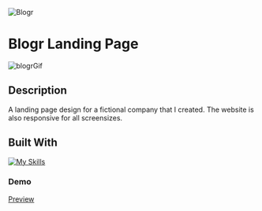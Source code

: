 ![Blogr](https://github.com/Nelso22/Blogr-Landing-Page/assets/32570301/28505c50-a2b1-4f34-ab5b-d4eb89c538de)

# Blogr Landing Page

![blogrGif](https://github.com/Nelso22/Blogr-Landing-Page/assets/32570301/afda4718-8c6d-4750-8ee7-44b058ff4f22)
            

## Description

 A landing page design for a fictional company that I created. The website is also responsive for all screensizes.

 ## Built With

 [![My Skills](https://skillicons.dev/icons?i=js,html,css)](https://skillicons.dev)

 ### Demo

 [Preview](https://steady-sfogliatella-b38f21.netlify.app/)

